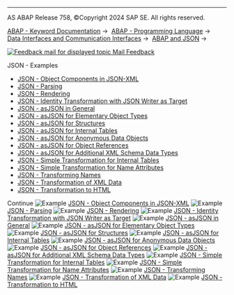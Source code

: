   

* * *

AS ABAP Release 758, ©Copyright 2024 SAP SE. All rights reserved.

[ABAP - Keyword Documentation](https://help.sap.com/doc/abapdocu_758_index_htm/7.58/en-US/abenabap.htm) →  [ABAP - Programming Language](https://help.sap.com/doc/abapdocu_758_index_htm/7.58/en-US/abenabap_reference.htm) →  [Data Interfaces and Communication Interfaces](https://help.sap.com/doc/abapdocu_758_index_htm/7.58/en-US/abenabap_data_communication.htm) →  [ABAP and JSON](https://help.sap.com/doc/abapdocu_758_index_htm/7.58/en-US/abenabap_json.htm) → 

 [![](Mail.gif?object=Mail.gif "Feedback mail for displayed topic") Mail Feedback](mailto:f1_help@sap.com?subject=Feedback%20on%20ABAP%20Documentation&body=Document:%20JSON%20-%20Examples%2C%20ABENABAP_JSON_ABEXAS%2C%20758%0D%0A%0D%0AError:%0D%0A%0D%0A%0D%0A%0D%0ASuggestion%20for%20improvement:)

JSON - Examples

-   [JSON - Object Components in JSON-XML](https://help.sap.com/doc/abapdocu_758_index_htm/7.58/en-US/abenabap_json_xml_abexa.htm)
-   [JSON - Parsing](https://help.sap.com/doc/abapdocu_758_index_htm/7.58/en-US/abenabap_json_oo_reader_abexa.htm)
-   [JSON - Rendering](https://help.sap.com/doc/abapdocu_758_index_htm/7.58/en-US/abenabap_json_token_writer_abexa.htm)
-   [JSON - Identity Transformation with JSON Writer as Target](https://help.sap.com/doc/abapdocu_758_index_htm/7.58/en-US/abenjson_trafo_id_abexa.htm)
-   [JSON - asJSON in General](https://help.sap.com/doc/abapdocu_758_index_htm/7.58/en-US/abenabap_hello_json_abexa.htm)
-   [JSON - asJSON for Elementary Object Types](https://help.sap.com/doc/abapdocu_758_index_htm/7.58/en-US/abenabap_json_asjson_elem_abexa.htm)
-   [JSON - asJSON for Structures](https://help.sap.com/doc/abapdocu_758_index_htm/7.58/en-US/abenabap_json_asjson_struc_abexa.htm)
-   [JSON - asJSON for Internal Tables](https://help.sap.com/doc/abapdocu_758_index_htm/7.58/en-US/abenabap_json_asjson_table_abexa.htm)
-   [JSON - asJSON for Anonymous Data Objects](https://help.sap.com/doc/abapdocu_758_index_htm/7.58/en-US/abenabap_json_asjson_dref_abexa.htm)
-   [JSON - asJSON for Object References](https://help.sap.com/doc/abapdocu_758_index_htm/7.58/en-US/abenabap_json_asjson_oref_abexa.htm)
-   [JSON - asJSON for Additional XML Schema Data Types](https://help.sap.com/doc/abapdocu_758_index_htm/7.58/en-US/abenabap_json_asjson_xsd_abexa.htm)
-   [JSON - Simple Transformation for Internal Tables](https://help.sap.com/doc/abapdocu_758_index_htm/7.58/en-US/abenabap_st_json_table_abexa.htm)
-   [JSON - Simple Transformation for Name Attributes](https://help.sap.com/doc/abapdocu_758_index_htm/7.58/en-US/abenabap_st_json_table_attr_abexa.htm)
-   [JSON - Transforming Names](https://help.sap.com/doc/abapdocu_758_index_htm/7.58/en-US/abenabap_json_names_to_upper_abexa.htm)
-   [JSON - Transformation of XML Data](https://help.sap.com/doc/abapdocu_758_index_htm/7.58/en-US/abenabap_xml_to_json_abexa.htm)
-   [JSON - Transformation to HTML](https://help.sap.com/doc/abapdocu_758_index_htm/7.58/en-US/abenabap_json_to_html_abexa.htm)

Continue
![Example](exa.gif "Example") [JSON - Object Components in JSON-XML](https://help.sap.com/doc/abapdocu_758_index_htm/7.58/en-US/abenabap_json_xml_abexa.htm)
![Example](exa.gif "Example") [JSON - Parsing](https://help.sap.com/doc/abapdocu_758_index_htm/7.58/en-US/abenabap_json_oo_reader_abexa.htm)
![Example](exa.gif "Example") [JSON - Rendering](https://help.sap.com/doc/abapdocu_758_index_htm/7.58/en-US/abenabap_json_token_writer_abexa.htm)
![Example](exa.gif "Example") [JSON - Identity Transformation with JSON Writer as Target](https://help.sap.com/doc/abapdocu_758_index_htm/7.58/en-US/abenjson_trafo_id_abexa.htm)
![Example](exa.gif "Example") [JSON - asJSON in General](https://help.sap.com/doc/abapdocu_758_index_htm/7.58/en-US/abenabap_hello_json_abexa.htm)
![Example](exa.gif "Example") [JSON - asJSON for Elementary Object Types](https://help.sap.com/doc/abapdocu_758_index_htm/7.58/en-US/abenabap_json_asjson_elem_abexa.htm)
![Example](exa.gif "Example") [JSON - asJSON for Structures](https://help.sap.com/doc/abapdocu_758_index_htm/7.58/en-US/abenabap_json_asjson_struc_abexa.htm)
![Example](exa.gif "Example") [JSON - asJSON for Internal Tables](https://help.sap.com/doc/abapdocu_758_index_htm/7.58/en-US/abenabap_json_asjson_table_abexa.htm)
![Example](exa.gif "Example") [JSON - asJSON for Anonymous Data Objects](https://help.sap.com/doc/abapdocu_758_index_htm/7.58/en-US/abenabap_json_asjson_dref_abexa.htm)
![Example](exa.gif "Example") [JSON - asJSON for Object References](https://help.sap.com/doc/abapdocu_758_index_htm/7.58/en-US/abenabap_json_asjson_oref_abexa.htm)
![Example](exa.gif "Example") [JSON - asJSON for Additional XML Schema Data Types](https://help.sap.com/doc/abapdocu_758_index_htm/7.58/en-US/abenabap_json_asjson_xsd_abexa.htm)
![Example](exa.gif "Example") [JSON - Simple Transformation for Internal Tables](https://help.sap.com/doc/abapdocu_758_index_htm/7.58/en-US/abenabap_st_json_table_abexa.htm)
![Example](exa.gif "Example") [JSON - Simple Transformation for Name Attributes](https://help.sap.com/doc/abapdocu_758_index_htm/7.58/en-US/abenabap_st_json_table_attr_abexa.htm)
![Example](exa.gif "Example") [JSON - Transforming Names](https://help.sap.com/doc/abapdocu_758_index_htm/7.58/en-US/abenabap_json_names_to_upper_abexa.htm)
![Example](exa.gif "Example") [JSON - Transformation of XML Data](https://help.sap.com/doc/abapdocu_758_index_htm/7.58/en-US/abenabap_xml_to_json_abexa.htm)
![Example](exa.gif "Example") [JSON - Transformation to HTML](https://help.sap.com/doc/abapdocu_758_index_htm/7.58/en-US/abenabap_json_to_html_abexa.htm)
